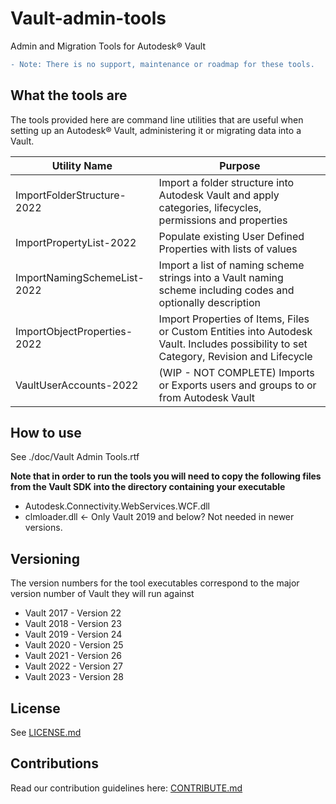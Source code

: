 # Vault-admin-tools
Admin and Migration Tools for Autodesk® Vault

```diff
- Note: There is no support, maintenance or roadmap for these tools.
```

## What the tools are
The tools provided here are command line utilities that are useful when setting up an Autodesk® Vault, administering it or migrating data into a Vault.

| Utility Name | Purpose |
| ------- | ------- |
| ImportFolderStructure-2022 | Import a folder structure into Autodesk Vault and apply categories, lifecycles, permissions and properties |
| ImportPropertyList-2022 | Populate existing User Defined Properties with lists of values |
| ImportNamingSchemeList-2022 | Import a list of naming scheme strings into a Vault naming scheme including codes and optionally description|
| ImportObjectProperties-2022 | Import Properties of Items, Files or Custom Entities into Autodesk Vault. Includes possibility to set Category, Revision and Lifecycle |
| VaultUserAccounts-2022 | (WIP - NOT COMPLETE) Imports or Exports users and groups to or from Autodesk Vault |

## How to use
See ./doc/Vault Admin Tools.rtf

**Note that in order to run the tools you will need to copy the following files from the Vault SDK into the directory containing your executable**

* Autodesk.Connectivity.WebServices.WCF.dll
* clmloader.dll <- Only Vault 2019 and below? Not needed in newer versions.

## Versioning
The version numbers for the tool executables correspond to the major version number of Vault they will run against

* Vault 2017 - Version 22
* Vault 2018 - Version 23
* Vault 2019 - Version 24
* Vault 2020 - Version 25
* Vault 2021 - Version 26
* Vault 2022 - Version 27
* Vault 2023 - Version 28

## License
See [LICENSE.md](LICENSE.md)

## Contributions
Read our contribution guidelines here: [CONTRIBUTE.md](CONTRIBUTE.md)
